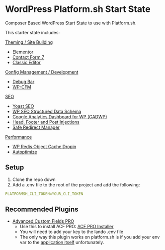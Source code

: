 # WordPress Platform.sh Start State

Composer Based WordPress Start State to use with Platform.sh.

This starter state includes:

<ins>Theming / Site Building</ins>
- [Elementor](https://wordpress.org/plugins/elementor/)
- [Contact Form 7](https://wordpress.org/plugins/contact-form-7/)
- [Classic Editor](https://wordpress.org/plugins/classic-editor/)

<ins>Config Management / Development</ins>
* [Debug Bar](https://wordpress.org/plugins/debug-bar/)
* [WP-CFM](https://wordpress.org/plugins/wp-cfm/)

<ins>SEO</ins>
* [Yoast SEO](https://wordpress.org/plugins/wordpress-seo/)
* [WP SEO Structured Data Schema](https://wordpress.org/plugins/wp-seo-structured-data-schema/)
* [Google Analytics Dashboard for WP (GADWP)](https://wordpress.org/plugins/google-analytics-dashboard-for-wp/)
* [Head, Footer and Post Injections](https://wordpress.org/plugins/header-footer/)
* [Safe Redirect Manager](https://wordpress.org/plugins/safe-redirect-manager/)

<ins>Performance</ins>
* [WP Redis Object Cache Dropin](https://github.com/devgeniem/wp-redis-object-cache-dropin)
* [Autoptimize](https://wordpress.org/plugins/autoptimize/)

## Setup

1. Clone the repo down
2. Add a .env file to the root of the project and add the following:

```yaml
PLATFORMSH_CLI_TOKEN=YOUR_CLI_TOKEN
```

## Recommended Plugins

- [Advanced Custom Fields PRO](https://www.advancedcustomfields.com/pro/)
  - Use this to install ACF PRO: [ACF PRO Installer](https://github.com/PhilippBaschke/acf-pro-installer)
  - You will need to add your key to the lando .env file 
  - The only way this plugin works on platform.sh is if you add your env var to the [application itself](https://docs.platform.sh/development/variables.html#application-provided-variables) unfortunately.
